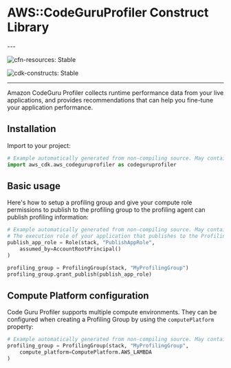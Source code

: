 # AWS::CodeGuruProfiler Construct Library

<!--BEGIN STABILITY BANNER-->---


![cfn-resources: Stable](https://img.shields.io/badge/cfn--resources-stable-success.svg?style=for-the-badge)

![cdk-constructs: Stable](https://img.shields.io/badge/cdk--constructs-stable-success.svg?style=for-the-badge)

---
<!--END STABILITY BANNER-->

Amazon CodeGuru Profiler collects runtime performance data from your live applications, and provides recommendations that can help you fine-tune your application performance.

## Installation

Import to your project:

```python
# Example automatically generated from non-compiling source. May contain errors.
import aws_cdk.aws_codeguruprofiler as codeguruprofiler
```

## Basic usage

Here's how to setup a profiling group and give your compute role permissions to publish to the profiling group to the profiling agent can publish profiling information:

```python
# Example automatically generated from non-compiling source. May contain errors.
# The execution role of your application that publishes to the ProfilingGroup via CodeGuru Profiler Profiling Agent. (the following is merely an example)
publish_app_role = Role(stack, "PublishAppRole",
    assumed_by=AccountRootPrincipal()
)

profiling_group = ProfilingGroup(stack, "MyProfilingGroup")
profiling_group.grant_publish(publish_app_role)
```

## Compute Platform configuration

Code Guru Profiler supports multiple compute environments.
They can be configured when creating a Profiling Group by using the `computePlatform` property:

```python
# Example automatically generated from non-compiling source. May contain errors.
profiling_group = ProfilingGroup(stack, "MyProfilingGroup",
    compute_platform=ComputePlatform.AWS_LAMBDA
)
```

